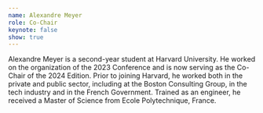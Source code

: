 ```yaml
---
name: Alexandre Meyer
role: Co-Chair
keynote: false
show: true
---
```


Alexandre Meyer is a second-year student at Harvard University. He worked on the organization of the 2023 Conference and is now serving as the Co-Chair of the 2024 Edition. Prior to joining Harvard, he worked both in the private and public sector, including at the Boston Consulting Group, in the tech industry and in the French Government. Trained as an engineer, he received a Master of Science from Ecole Polytechnique, France.